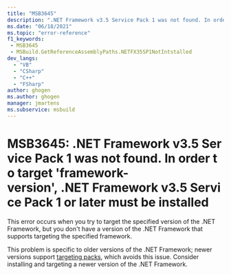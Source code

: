 ```yaml
---
title: "MSB3645"
description: ".NET Framework v3.5 Service Pack 1 was not found. In order to target 'framework-version', .NET Framework v3.5 Service Pack 1 or later must be installed."
ms.date: "06/18/2021"
ms.topic: "error-reference"
f1_keywords:
 - MSB3645
 - MSBuild.GetReferenceAssemblyPaths.NETFX35SP1NotIntstalled
dev_langs:
  - "VB"
  - "CSharp"
  - "C++"
  - "FSharp"
author: ghogen
ms.author: ghogen
manager: jmartens
ms.subservice: msbuild
---
```

# MSB3645: .NET Framework v3.5 Service Pack 1 was not found. In order to target 'framework-version', .NET Framework v3.5 Service Pack 1 or later must be installed

This error occurs when you try to target the specified version of the .NET Framework, but you don't have a version of the .NET Framework that supports targeting the specified framework.

This problem is specific to older versions of the .NET Framework; newer versions support [targeting packs](/dotnet/framework/install/guide-for-developers), which avoids this issue. Consider installing and targeting a newer version of the .NET Framework.
